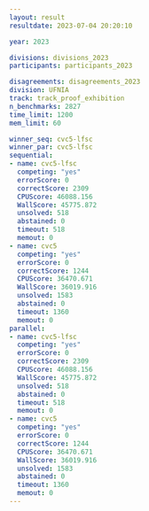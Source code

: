 ```yaml
---
layout: result
resultdate: 2023-07-04 20:20:10

year: 2023

divisions: divisions_2023
participants: participants_2023

disagreements: disagreements_2023
division: UFNIA
track: track_proof_exhibition
n_benchmarks: 2827
time_limit: 1200
mem_limit: 60

winner_seq: cvc5-lfsc
winner_par: cvc5-lfsc
sequential:
- name: cvc5-lfsc
  competing: "yes"
  errorScore: 0
  correctScore: 2309
  CPUScore: 46088.156
  WallScore: 45775.872
  unsolved: 518
  abstained: 0
  timeout: 518
  memout: 0
- name: cvc5
  competing: "yes"
  errorScore: 0
  correctScore: 1244
  CPUScore: 36470.671
  WallScore: 36019.916
  unsolved: 1583
  abstained: 0
  timeout: 1360
  memout: 0
parallel:
- name: cvc5-lfsc
  competing: "yes"
  errorScore: 0
  correctScore: 2309
  CPUScore: 46088.156
  WallScore: 45775.872
  unsolved: 518
  abstained: 0
  timeout: 518
  memout: 0
- name: cvc5
  competing: "yes"
  errorScore: 0
  correctScore: 1244
  CPUScore: 36470.671
  WallScore: 36019.916
  unsolved: 1583
  abstained: 0
  timeout: 1360
  memout: 0
---
```

